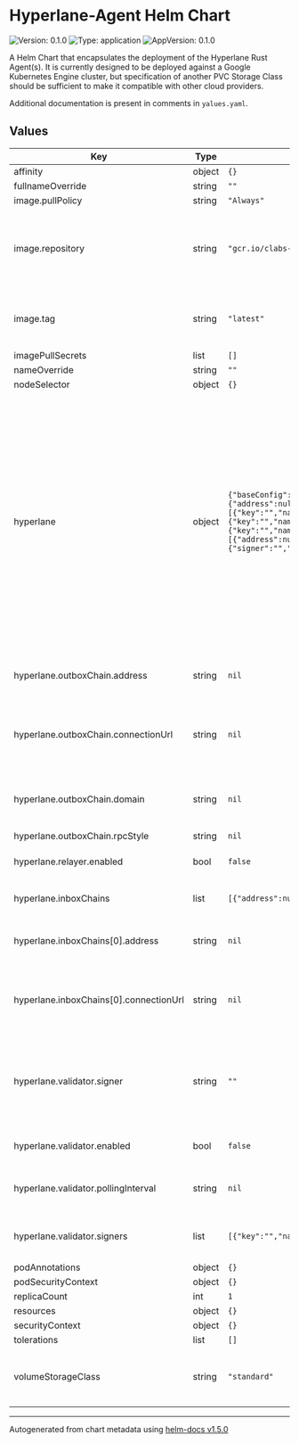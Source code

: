 # Hyperlane-Agent Helm Chart

![Version: 0.1.0](https://img.shields.io/badge/Version-0.1.0-informational?style=flat-square) ![Type: application](https://img.shields.io/badge/Type-application-informational?style=flat-square) ![AppVersion: 0.1.0](https://img.shields.io/badge/AppVersion-0.1.0-informational?style=flat-square)

A Helm Chart that encapsulates the deployment of the Hyperlane Rust Agent(s). It is currently designed to be deployed against a Google Kubernetes Engine cluster, but specification of another PVC Storage Class should be sufficient to make it compatible with other cloud providers.

Additional documentation is present in comments in `yalues.yaml`.

## Values

| Key                                    | Type   | Default                                                                                                                                                                                                                                                                                                                                                                                                                                                                                                                                                                                                                                                                                                                                                                                                                     | Description                                                                                                                                                                                                                                                                        |
| -------------------------------------- | ------ | --------------------------------------------------------------------------------------------------------------------------------------------------------------------------------------------------------------------------------------------------------------------------------------------------------------------------------------------------------------------------------------------------------------------------------------------------------------------------------------------------------------------------------------------------------------------------------------------------------------------------------------------------------------------------------------------------------------------------------------------------------------------------------------------------------------------------- | ---------------------------------------------------------------------------------------------------------------------------------------------------------------------------------------------------------------------------------------------------------------------------------- |
| affinity                               | object | `{}`                                                                                                                                                                                                                                                                                                                                                                                                                                                                                                                                                                                                                                                                                                                                                                                                                        |                                                                                                                                                                                                                                                                                    |
| fullnameOverride                       | string | `""`                                                                                                                                                                                                                                                                                                                                                                                                                                                                                                                                                                                                                                                                                                                                                                                                                        |                                                                                                                                                                                                                                                                                    |
| image.pullPolicy                       | string | `"Always"`                                                                                                                                                                                                                                                                                                                                                                                                                                                                                                                                                                                                                                                                                                                                                                                                                  |                                                                                                                                                                                                                                                                                    |
| image.repository                       | string | `"gcr.io/clabs-optics/optics-agent"`                                                                                                                                                                                                                                                                                                                                                                                                                                                                                                                                                                                                                                                                                                                                                                                        | Main repository for Hyperlane Agent binaries, provided by cLabs                                                                                                                                                                                                                    |
| image.tag                              | string | `"latest"`                                                                                                                                                                                                                                                                                                                                                                                                                                                                                                                                                                                                                                                                                                                                                                                                                  | Overrides the image tag whose default is the chart appVersion.                                                                                                                                                                                                                     |
| imagePullSecrets                       | list   | `[]`                                                                                                                                                                                                                                                                                                                                                                                                                                                                                                                                                                                                                                                                                                                                                                                                                        |                                                                                                                                                                                                                                                                                    |
| nameOverride                           | string | `""`                                                                                                                                                                                                                                                                                                                                                                                                                                                                                                                                                                                                                                                                                                                                                                                                                        |                                                                                                                                                                                                                                                                                    |
| nodeSelector                           | object | `{}`                                                                                                                                                                                                                                                                                                                                                                                                                                                                                                                                                                                                                                                                                                                                                                                                                        |                                                                                                                                                                                                                                                                                    |
| hyperlane                              | object | `{"baseConfig":"base.json","outboxChain":{"address":null,"connectionType":null,"connectionUrl":null,"domain":null,"name":"goerli","rpcStyle":null},enabled":false,"messageInterval":null,"signers":[{"key":"","name":"goerli"},{"key":"","name":"alfajores"}]},"processor":{"enabled":false,"pollingInterval":null,"signers":[{"key":"","name":"goerli"},{"key":"","name":"alfajores"}]},"relayer":{"enabled":false,"pollingInterval":null,"signers":[{"key":"","name":"goerli"},{"key":"","name":"alfajores"}]},"inboxChains":[{"address":null,"connectionType":null,"connectionUrl":null,"domain":null,"name":"alfajores","rpcStyle":null}],"runEnv":"default","validator":{"signer":"","enabled":false,"pollingInterval":null,"signers":[{"key":"","name":"goerli"},{"key":"","name":"alfajores"}],"updatePause":null}}` | Hyperlane Overrides By Default, Hyperlane Agents load the config baked into the Docker Image Pass values here in order to override the values in the config Note: For successful operation, one _must_ pass signer keys as they are not baked into the image for security reasons. |
| hyperlane.outboxChain.address          | string | `nil`                                                                                                                                                                                                                                                                                                                                                                                                                                                                                                                                                                                                                                                                                                                                                                                                                       | The contract address for the home contract                                                                                                                                                                                                                                         |
| hyperlane.outboxChain.connectionUrl    | string | `nil`                                                                                                                                                                                                                                                                                                                                                                                                                                                                                                                                                                                                                                                                                                                                                                                                                       | Connection string pointing to an RPC endpoint for the home chain                                                                                                                                                                                                                   |
| hyperlane.outboxChain.domain           | string | `nil`                                                                                                                                                                                                                                                                                                                                                                                                                                                                                                                                                                                                                                                                                                                                                                                                                       | The hard-coded domain corresponding to this blockchain                                                                                                                                                                                                                             |
| hyperlane.outboxChain.rpcStyle         | string | `nil`                                                                                                                                                                                                                                                                                                                                                                                                                                                                                                                                                                                                                                                                                                                                                                                                                       | RPC Style                                                                                                                                                                                                                                                                          |
| hyperlane.relayer.enabled              | bool   | `false`                                                                                                                                                                                                                                                                                                                                                                                                                                                                                                                                                                                                                                                                                                                                                                                                                     | Enables or disables the relayer                                                                                                                                                                                                                                                    |
| hyperlane.inboxChains                  | list   | `[{"address":null,"connectionType":null,"connectionUrl":null,"domain":null,"name":"alfajores","rpcStyle":null}]`                                                                                                                                                                                                                                                                                                                                                                                                                                                                                                                                                                                                                                                                                                            | Replica chain overrides, a sequence                                                                                                                                                                                                                                                |
| hyperlane.inboxChains[0].address       | string | `nil`                                                                                                                                                                                                                                                                                                                                                                                                                                                                                                                                                                                                                                                                                                                                                                                                                       | The contract address for the replica contract                                                                                                                                                                                                                                      |
| hyperlane.inboxChains[0].connectionUrl | string | `nil`                                                                                                                                                                                                                                                                                                                                                                                                                                                                                                                                                                                                                                                                                                                                                                                                                       | Connection string pointing to an RPC endpoint for the replica chain                                                                                                                                                                                                                |
| hyperlane.validator.signer             | string | `""`                                                                                                                                                                                                                                                                                                                                                                                                                                                                                                                                                                                                                                                                                                                                                                                                                        | Specialized key used by validator and watcher used to sign attestations, separate from validator.keys                                                                                                                                                                              |
| hyperlane.validator.enabled            | bool   | `false`                                                                                                                                                                                                                                                                                                                                                                                                                                                                                                                                                                                                                                                                                                                                                                                                                     | Enables or disables the validator                                                                                                                                                                                                                                                  |
| hyperlane.validator.pollingInterval    | string | `nil`                                                                                                                                                                                                                                                                                                                                                                                                                                                                                                                                                                                                                                                                                                                                                                                                                       | How long to wait between checking for updates                                                                                                                                                                                                                                      |
| hyperlane.validator.signers            | list   | `[{"key":"","name":"goerli"},{"key":"","name":"alfajores"}]`                                                                                                                                                                                                                                                                                                                                                                                                                                                                                                                                                                                                                                                                                                                                                                | Trnsaction Signing keys for home and replica(s)                                                                                                                                                                                                                                    |
| podAnnotations                         | object | `{}`                                                                                                                                                                                                                                                                                                                                                                                                                                                                                                                                                                                                                                                                                                                                                                                                                        |                                                                                                                                                                                                                                                                                    |
| podSecurityContext                     | object | `{}`                                                                                                                                                                                                                                                                                                                                                                                                                                                                                                                                                                                                                                                                                                                                                                                                                        |                                                                                                                                                                                                                                                                                    |
| replicaCount                           | int    | `1`                                                                                                                                                                                                                                                                                                                                                                                                                                                                                                                                                                                                                                                                                                                                                                                                                         |                                                                                                                                                                                                                                                                                    |
| resources                              | object | `{}`                                                                                                                                                                                                                                                                                                                                                                                                                                                                                                                                                                                                                                                                                                                                                                                                                        |                                                                                                                                                                                                                                                                                    |
| securityContext                        | object | `{}`                                                                                                                                                                                                                                                                                                                                                                                                                                                                                                                                                                                                                                                                                                                                                                                                                        |                                                                                                                                                                                                                                                                                    |
| tolerations                            | list   | `[]`                                                                                                                                                                                                                                                                                                                                                                                                                                                                                                                                                                                                                                                                                                                                                                                                                        |                                                                                                                                                                                                                                                                                    |
| volumeStorageClass                     | string | `"standard"`                                                                                                                                                                                                                                                                                                                                                                                                                                                                                                                                                                                                                                                                                                                                                                                                                | Default to standard storageclass provided by GKE                                                                                                                                                                                                                                   |

---

Autogenerated from chart metadata using [helm-docs v1.5.0](https://github.com/norwoodj/helm-docs/releases/v1.5.0)
